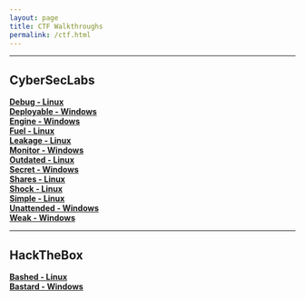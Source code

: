 ```yaml
---
layout: page
title: CTF Walkthroughs
permalink: /ctf.html
---
```



----
## CyberSecLabs
**[Debug - Linux](https://cyb3rr3ap3r.github.io/posts/ctf/cyberseclabs/debug.html)**  
**[Deployable - Windows](https://cyb3rr3ap3r.github.io/posts/ctf/cyberseclabs/deployable.html)**  
**[Engine - Windows](https://cyb3rr3ap3r.github.io/posts/ctf/cyberseclabs/engine.html)**  
**[Fuel - Linux](https://cyb3rr3ap3r.github.io/posts/ctf/cyberseclabs/fuel.html)**  
**[Leakage - Linux](https://cyb3rr3ap3r.github.io/posts/ctf/cyberseclabs/leakage.html)**  
**[Monitor - Windows](https://cyb3rr3ap3r.github.io/posts/ctf/cyberseclabs/monitor.html)**  
**[Outdated - Linux](https://cyb3rr3ap3r.github.io/posts/ctf/cyberseclabs/outdated.html)**  
**[Secret - Windows](https://cyb3rr3ap3r.github.io/posts/ctf/cyberseclabs/secret.html)**  
**[Shares - Linux](https://cyb3rr3ap3r.github.io/posts/ctf/cyberseclabs/shares.html)**  
**[Shock - Linux](https://cyb3rr3ap3r.github.io/posts/ctf/cyberseclabs/shock.html)**  
**[Simple - Linux](https://cyb3rr3ap3r.github.io/posts/ctf/cyberseclabs/simple.html)**  
**[Unattended - Windows](https://cyb3rr3ap3r.github.io/posts/ctf/cyberseclabs/unattended.html)**  
**[Weak - Windows](https://cyb3rr3ap3r.github.io/posts/ctf/cyberseclabs/weak.html)**  


----
## HackTheBox
**[Bashed - Linux](https://cyb3rr3ap3r.github.io/posts/ctf/hackthebox/bashed.html)**  
**[Bastard - Windows](https://cyb3rr3ap3r.github.io/posts/ctf/hackthebox/bastard.html)**  
